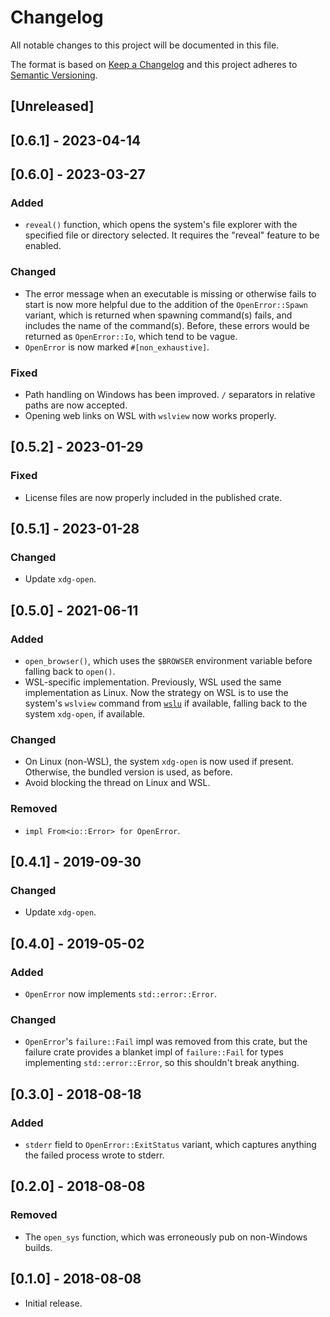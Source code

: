 # Changelog

All notable changes to this project will be documented in this file.

The format is based on [Keep a Changelog](http://keepachangelog.com/en/1.0.0/) and this project adheres to [Semantic Versioning](http://semver.org/spec/v2.0.0.html).

## [Unreleased]

## [0.6.1] - 2023-04-14

## [0.6.0] - 2023-03-27

### Added

- `reveal()` function, which opens the system's file explorer with the specified file or directory selected. It requires the "reveal" feature to be enabled.

### Changed

- The error message when an executable is missing or otherwise fails to start is now more helpful due to the addition of the `OpenError::Spawn` variant, which is returned when spawning command(s) fails, and includes the name of the command(s). Before, these errors would be returned as `OpenError::Io`, which tend to be vague.
- `OpenError` is now marked `#[non_exhaustive]`.

### Fixed

- Path handling on Windows has been improved. `/` separators in relative paths are now accepted.
- Opening web links on WSL with `wslview` now works properly.

## [0.5.2] - 2023-01-29

### Fixed

- License files are now properly included in the published crate.

## [0.5.1] - 2023-01-28

### Changed

- Update `xdg-open`.

## [0.5.0] - 2021-06-11

### Added

- `open_browser()`, which uses the `$BROWSER` environment variable before falling back to `open()`.
- WSL-specific implementation. Previously, WSL used the same implementation as Linux. Now the strategy on WSL is to use the system's `wslview` command from [`wslu`](https://github.com/wslutilities/wslu) if available, falling back to the system `xdg-open`, if available.

### Changed

- On Linux (non-WSL), the system `xdg-open` is now used if present. Otherwise, the bundled version is used, as before.
- Avoid blocking the thread on Linux and WSL.

### Removed

- `impl From<io::Error> for OpenError`.

## [0.4.1] - 2019-09-30

### Changed

- Update `xdg-open`.

## [0.4.0] - 2019-05-02

### Added

- `OpenError` now implements `std::error::Error`.

### Changed

- `OpenError`'s `failure::Fail` impl was removed from this crate, but the failure crate provides a blanket impl of `failure::Fail` for types implementing `std::error::Error`, so this shouldn't break anything.

## [0.3.0] - 2018-08-18

### Added

- `stderr` field to `OpenError::ExitStatus` variant, which captures anything the failed process wrote to stderr.

## [0.2.0] - 2018-08-08

### Removed

- The `open_sys` function, which was erroneously pub on non-Windows builds.

## [0.1.0] - 2018-08-08

- Initial release.
